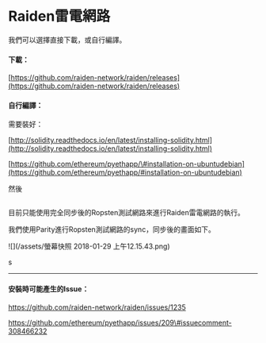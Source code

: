 # Raiden雷電網路

我們可以選擇直接下載，或自行編譯。

#### 下載：

[https://github.com/raiden-network/raiden/releases](https://github.com/raiden-network/raiden/releases)

#### 自行編譯：

需要裝好：

[http://solidity.readthedocs.io/en/latest/installing-solidity.html](http://solidity.readthedocs.io/en/latest/installing-solidity.html)

[https://github.com/ethereum/pyethapp/\#installation-on-ubuntudebian](https://github.com/ethereum/pyethapp/#installation-on-ubuntudebian)

然後

```

```

目前只能使用完全同步後的Ropsten測試網路來進行Raiden雷電網路的執行。

我們使用Parity進行Ropsten測試網路的sync，同步後的畫面如下。

![](/assets/螢幕快照 2018-01-29 上午12.15.43.png)

s

---

#### 安裝時可能產生的Issue：

https://github.com/raiden-network/raiden/issues/1235

https://github.com/ethereum/pyethapp/issues/209\#issuecomment-308466232

